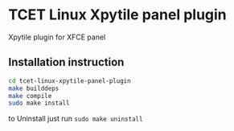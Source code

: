 # TCET Linux Xpytile panel plugin

Xpytile plugin for XFCE panel

## Installation instruction

```bash
cd tcet-linux-xpytile-panel-plugin
make builddeps
make compile
sudo make install
```
to Uninstall just run `sudo make uninstall`
